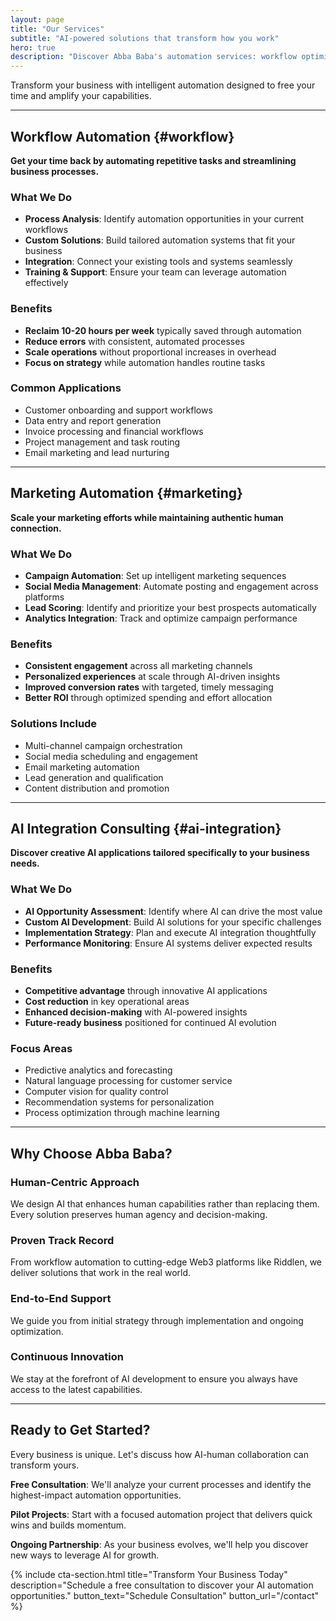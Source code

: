 ```yaml
---
layout: page
title: "Our Services"
subtitle: "AI-powered solutions that transform how you work"
hero: true
description: "Discover Abba Baba's automation services: workflow optimization, marketing innovation, and AI integration consulting."
---
```


Transform your business with intelligent automation designed to free your time and amplify your capabilities.

---

## Workflow Automation {#workflow}

**Get your time back by automating repetitive tasks and streamlining business processes.**

### What We Do
- **Process Analysis**: Identify automation opportunities in your current workflows
- **Custom Solutions**: Build tailored automation systems that fit your business
- **Integration**: Connect your existing tools and systems seamlessly
- **Training & Support**: Ensure your team can leverage automation effectively

### Benefits
- **Reclaim 10-20 hours per week** typically saved through automation
- **Reduce errors** with consistent, automated processes
- **Scale operations** without proportional increases in overhead
- **Focus on strategy** while automation handles routine tasks

### Common Applications
- Customer onboarding and support workflows
- Data entry and report generation
- Invoice processing and financial workflows
- Project management and task routing
- Email marketing and lead nurturing

---

## Marketing Automation {#marketing}

**Scale your marketing efforts while maintaining authentic human connection.**

### What We Do
- **Campaign Automation**: Set up intelligent marketing sequences
- **Social Media Management**: Automate posting and engagement across platforms
- **Lead Scoring**: Identify and prioritize your best prospects automatically
- **Analytics Integration**: Track and optimize campaign performance

### Benefits
- **Consistent engagement** across all marketing channels
- **Personalized experiences** at scale through AI-driven insights
- **Improved conversion rates** with targeted, timely messaging
- **Better ROI** through optimized spending and effort allocation

### Solutions Include
- Multi-channel campaign orchestration
- Social media scheduling and engagement
- Email marketing automation
- Lead generation and qualification
- Content distribution and promotion

---

## AI Integration Consulting {#ai-integration}

**Discover creative AI applications tailored specifically to your business needs.**

### What We Do
- **AI Opportunity Assessment**: Identify where AI can drive the most value
- **Custom AI Development**: Build AI solutions for your specific challenges
- **Implementation Strategy**: Plan and execute AI integration thoughtfully
- **Performance Monitoring**: Ensure AI systems deliver expected results

### Benefits
- **Competitive advantage** through innovative AI applications
- **Cost reduction** in key operational areas
- **Enhanced decision-making** with AI-powered insights
- **Future-ready business** positioned for continued AI evolution

### Focus Areas
- Predictive analytics and forecasting
- Natural language processing for customer service
- Computer vision for quality control
- Recommendation systems for personalization
- Process optimization through machine learning

---

## Why Choose Abba Baba?

### Human-Centric Approach
We design AI that enhances human capabilities rather than replacing them. Every solution preserves human agency and decision-making.

### Proven Track Record
From workflow automation to cutting-edge Web3 platforms like Riddlen, we deliver solutions that work in the real world.

### End-to-End Support
We guide you from initial strategy through implementation and ongoing optimization.

### Continuous Innovation
We stay at the forefront of AI development to ensure you always have access to the latest capabilities.

---

## Ready to Get Started?

Every business is unique. Let's discuss how AI-human collaboration can transform yours.

**Free Consultation**: We'll analyze your current processes and identify the highest-impact automation opportunities.

**Pilot Projects**: Start with a focused automation project that delivers quick wins and builds momentum.

**Ongoing Partnership**: As your business evolves, we'll help you discover new ways to leverage AI for growth.

{% include cta-section.html
    title="Transform Your Business Today"
    description="Schedule a free consultation to discover your AI automation opportunities."
    button_text="Schedule Consultation"
    button_url="/contact" %}